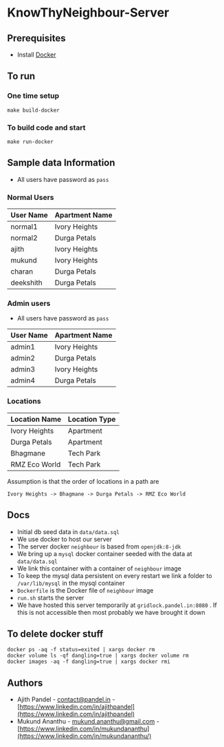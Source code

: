# KnowThyNeighbour-Server
## Prerequisites
* Install [Docker](https://docs.docker.com/engine/installation/)

## To run
### One time setup
```
make build-docker
```

### To build code and start
```
make run-docker
```

## Sample data Information
* All users have password as `pass`

### Normal Users

| User Name | Apartment Name |
|-----------|----------------|
| normal1   | Ivory Heights  |
| normal2   | Durga Petals   |
| ajith     | Ivory Heights  |
| mukund    | Ivory Heights  |
| charan    | Durga Petals   |
| deekshith | Durga Petals   |

### Admin users
* All users have password as `pass`

| User Name | Apartment Name |
|-----------|----------------|
| admin1    | Ivory Heights  |
| admin2    | Durga Petals   |
| admin3    | Ivory Heights  |
| admin4    | Durga Petals   |


### Locations
| Location Name | Location Type |
|---------------|---------------|
| Ivory Heights | Apartment     |
| Durga Petals  | Apartment     |
| Bhagmane      | Tech Park     |
| RMZ Eco World | Tech Park     |

Assumption is that the order of locations in a path are

`Ivory Heights -> Bhagmane -> Durga Petals -> RMZ Eco World`
## Docs
* Initial db seed data in `data/data.sql`
* We use docker to host our server
* The server docker `neighbour` is based from `openjdk:8-jdk`
* We bring up a `mysql` docker container seeded with the data at `data/data.sql`
* We link this container with a container of `neighbour` image
* To keep the mysql data persistent on every restart we link a folder to `/var/lib/mysql` in the mysql container
* `Dockerfile` is the Docker file of `neighbour` image
* `run.sh` starts the server
* We have hosted this server temporarily at `gridlock.pandel.in:8080` . If this is not accessible then most probably we have brought it down

## To delete docker stuff
```
docker ps -aq -f status=exited | xargs docker rm 
docker volume ls -qf dangling=true | xargs docker volume rm
docker images -aq -f dangling=true | xargs docker rmi
```

## Authors
* Ajith Pandel - [contact@pandel.in](mailto:contact@pandel.in) - [https://www.linkedin.com/in/ajithpandel](https://www.linkedin.com/in/ajithpandel)
* Mukund Ananthu - [mukund.ananthu@gmail.com](mailto:mukund.ananthu@gmail.com) - [https://www.linkedin.com/in/mukundananthu](https://www.linkedin.com/in/mukundananthu/)